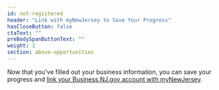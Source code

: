 ```yaml
---
id: not-registered
header: "Link with myNewJersey to Save Your Progress"
hasCloseButton: false
ctaText: ""
preBodySpanButtonText: ""
weight: 1
section: above-opportunities
---
```


Now that you've filled out your business information, you can save your progress and [link your Business.NJ.gov account with myNewJersey](/account-setup).

